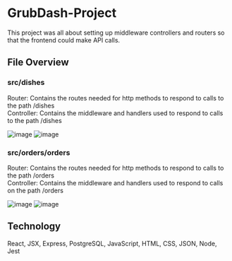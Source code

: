 # GrubDash-Project

This project was all about setting up middleware controllers and routers so that the frontend could make API calls.



## File Overview
  
### src/dishes

Router: Contains the routes needed for http methods to respond to calls to the path /dishes <br>
Controller: Contains the middleware and handlers used to respond to calls to the path /dishes
  
![image](https://user-images.githubusercontent.com/76602007/192035350-9d22b65a-7977-4cf0-87e6-2453e8badaa7.png)
![image](https://user-images.githubusercontent.com/76602007/192035481-f4b3a59c-ad87-411b-acd9-010c96557916.png)
  
### src/orders/orders

Router: Contains the routes needed for http methods to respond to calls to the path /orders <br>
Controller: Contains the middleware and handlers used to respond to calls on the path /orders
  
![image](https://user-images.githubusercontent.com/76602007/192036015-77cca879-77aa-41c5-9754-e8938d9785a8.png)
![image](https://user-images.githubusercontent.com/76602007/192036138-86fdd40f-11c3-4960-8284-df9d39261936.png)  

## Technology
React, JSX, Express, PostgreSQL, JavaScript, HTML, CSS, JSON, Node, Jest
